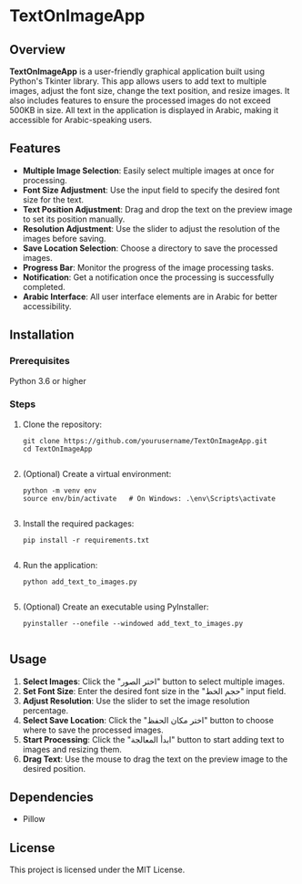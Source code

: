 <!DOCTYPE html>
<html lang="en">
<head>
    <meta charset="UTF-8">
    <meta name="viewport" content="width=device-width, initial-scale=1.0">
    <title>TextOnImageApp</title>
</head>
<body>

<h1>TextOnImageApp</h1>

<h2>Overview</h2>
<p><strong>TextOnImageApp</strong> is a user-friendly graphical application built using Python's Tkinter library. This app allows users to add text to multiple images, adjust the font size, change the text position, and resize images. It also includes features to ensure the processed images do not exceed 500KB in size. All text in the application is displayed in Arabic, making it accessible for Arabic-speaking users.</p>

<h2>Features</h2>
<ul>
    <li><strong>Multiple Image Selection</strong>: Easily select multiple images at once for processing.</li>
    <li><strong>Font Size Adjustment</strong>: Use the input field to specify the desired font size for the text.</li>
    <li><strong>Text Position Adjustment</strong>: Drag and drop the text on the preview image to set its position manually.</li>
    <li><strong>Resolution Adjustment</strong>: Use the slider to adjust the resolution of the images before saving.</li>
    <li><strong>Save Location Selection</strong>: Choose a directory to save the processed images.</li>
    <li><strong>Progress Bar</strong>: Monitor the progress of the image processing tasks.</li>
    <li><strong>Notification</strong>: Get a notification once the processing is successfully completed.</li>
    <li><strong>Arabic Interface</strong>: All user interface elements are in Arabic for better accessibility.</li>
</ul>

<h2>Installation</h2>
<h3>Prerequisites</h3>
<p>Python 3.6 or higher</p>

<h3>Steps</h3>
<ol>
    <li>Clone the repository:
        <pre><code>git clone https://github.com/yourusername/TextOnImageApp.git
cd TextOnImageApp
        </code></pre>
    </li>
    <li>(Optional) Create a virtual environment:
        <pre><code>python -m venv env
source env/bin/activate   # On Windows: .\env\Scripts\activate
        </code></pre>
    </li>
    <li>Install the required packages:
        <pre><code>pip install -r requirements.txt
        </code></pre>
    </li>
    <li>Run the application:
        <pre><code>python add_text_to_images.py
        </code></pre>
    </li>
    <li>(Optional) Create an executable using PyInstaller:
        <pre><code>pyinstaller --onefile --windowed add_text_to_images.py
        </code></pre>
    </li>
</ol>

<h2>Usage</h2>
<ol>
    <li><strong>Select Images</strong>: Click the "اختر الصور" button to select multiple images.</li>
    <li><strong>Set Font Size</strong>: Enter the desired font size in the "حجم الخط" input field.</li>
    <li><strong>Adjust Resolution</strong>: Use the slider to set the image resolution percentage.</li>
    <li><strong>Select Save Location</strong>: Click the "اختر مكان الحفظ" button to choose where to save the processed images.</li>
    <li><strong>Start Processing</strong>: Click the "ابدأ المعالجة" button to start adding text to images and resizing them.</li>
    <li><strong>Drag Text</strong>: Use the mouse to drag the text on the preview image to the desired position.</li>
</ol>

<h2>Dependencies</h2>
<ul>
    <li>Pillow</li>
</ul>

<h2>License</h2>
<p>This project is licensed under the MIT License.</p>

</body>
</html>
